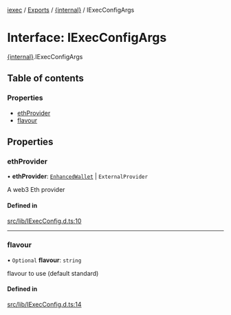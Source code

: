 [iexec](../README.md) / [Exports](../modules.md) / [{internal}](../modules/internal_.md) / IExecConfigArgs

# Interface: IExecConfigArgs

[{internal}](../modules/internal_.md).IExecConfigArgs

## Table of contents

### Properties

- [ethProvider](internal_.IExecConfigArgs.md#ethprovider)
- [flavour](internal_.IExecConfigArgs.md#flavour)

## Properties

### ethProvider

• **ethProvider**: [`EnhancedWallet`](../classes/internal_.EnhancedWallet.md) \| `ExternalProvider`

A web3 Eth provider

#### Defined in

[src/lib/IExecConfig.d.ts:10](https://github.com/iExecBlockchainComputing/iexec-sdk/blob/25e3cbc/src/lib/IExecConfig.d.ts#L10)

___

### flavour

• `Optional` **flavour**: `string`

flavour to use (default standard)

#### Defined in

[src/lib/IExecConfig.d.ts:14](https://github.com/iExecBlockchainComputing/iexec-sdk/blob/25e3cbc/src/lib/IExecConfig.d.ts#L14)
